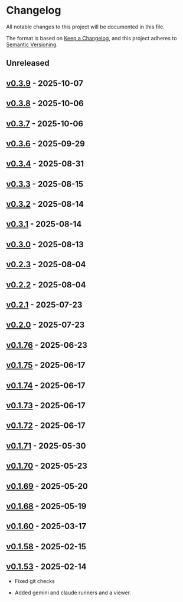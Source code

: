 # Changelog

All notable changes to this project will be documented in this file.

The format is based on [Keep a Changelog](https://keepachangelog.com/en/1.0.0/),
and this project adheres to [Semantic Versioning](https://semver.org/spec/v2.0.0.html).

## Unreleased

## [v0.3.9](https://github.com/allenai/olmocr/releases/tag/v0.3.9) - 2025-10-07

## [v0.3.8](https://github.com/allenai/olmocr/releases/tag/v0.3.8) - 2025-10-06

## [v0.3.7](https://github.com/allenai/olmocr/releases/tag/v0.3.7) - 2025-10-06

## [v0.3.6](https://github.com/allenai/olmocr/releases/tag/v0.3.6) - 2025-09-29

## [v0.3.4](https://github.com/allenai/olmocr/releases/tag/v0.3.4) - 2025-08-31

## [v0.3.3](https://github.com/allenai/olmocr/releases/tag/v0.3.3) - 2025-08-15

## [v0.3.2](https://github.com/allenai/olmocr/releases/tag/v0.3.2) - 2025-08-14

## [v0.3.1](https://github.com/allenai/olmocr/releases/tag/v0.3.1) - 2025-08-14

## [v0.3.0](https://github.com/allenai/olmocr/releases/tag/v0.3.0) - 2025-08-13

## [v0.2.3](https://github.com/allenai/olmocr/releases/tag/v0.2.3) - 2025-08-04

## [v0.2.2](https://github.com/allenai/olmocr/releases/tag/v0.2.2) - 2025-08-04

## [v0.2.1](https://github.com/allenai/olmocr/releases/tag/v0.2.1) - 2025-07-23

## [v0.2.0](https://github.com/allenai/olmocr/releases/tag/v0.2.0) - 2025-07-23

## [v0.1.76](https://github.com/allenai/olmocr/releases/tag/v0.1.76) - 2025-06-23

## [v0.1.75](https://github.com/allenai/olmocr/releases/tag/v0.1.75) - 2025-06-17

## [v0.1.74](https://github.com/allenai/olmocr/releases/tag/v0.1.74) - 2025-06-17

## [v0.1.73](https://github.com/allenai/olmocr/releases/tag/v0.1.73) - 2025-06-17

## [v0.1.72](https://github.com/allenai/olmocr/releases/tag/v0.1.72) - 2025-06-17

## [v0.1.71](https://github.com/allenai/olmocr/releases/tag/v0.1.71) - 2025-05-30

## [v0.1.70](https://github.com/allenai/olmocr/releases/tag/v0.1.70) - 2025-05-23

## [v0.1.69](https://github.com/allenai/olmocr/releases/tag/v0.1.69) - 2025-05-20

## [v0.1.68](https://github.com/allenai/olmocr/releases/tag/v0.1.68) - 2025-05-19

## [v0.1.60](https://github.com/allenai/olmocr/releases/tag/v0.1.60) - 2025-03-17

## [v0.1.58](https://github.com/allenai/olmocr/releases/tag/v0.1.58) - 2025-02-15

## [v0.1.53](https://github.com/allenai/olmocr/releases/tag/v0.1.53) - 2025-02-14

- Fixed git checks

- Added gemini and claude runners and a viewer.